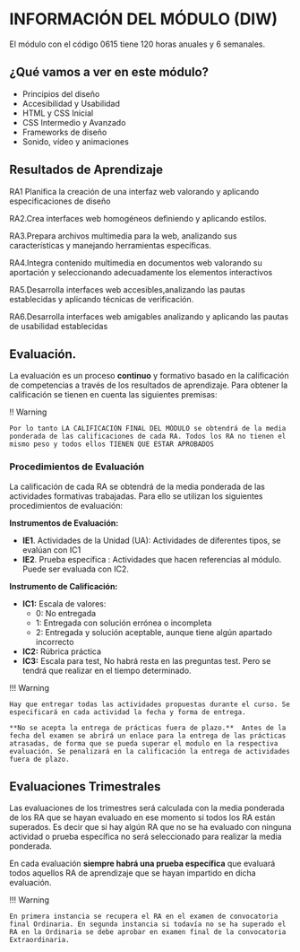 # INFORMACIÓN DEL MÓDULO (DIW)

El módulo con el código 0615 tiene 120 horas anuales y 6 semanales.

## ¿Qué vamos a ver en este módulo?

- Principios del diseño
- Accesibilidad y Usabilidad
- HTML y CSS Inicial
- CSS Intermedio y Avanzado
- Frameworks de diseño
- Sonido, vídeo y animaciones

## Resultados de Aprendizaje

RA1 Planifica la creación de una interfaz web valorando y aplicando especificaciones de diseño

RA2.Crea interfaces web homogéneos definiendo y aplicando estilos.

RA3.Prepara archivos multimedia para la web, analizando sus características y manejando herramientas específicas.

RA4.Integra contenido multimedia en documentos web valorando su aportación y seleccionando adecuadamente los elementos interactivos

RA5.Desarrolla interfaces web accesibles,analizando las pautas establecidas y aplicando técnicas de verificación.

RA6.Desarrolla interfaces web amigables analizando y aplicando las pautas de usabilidad establecidas

## Evaluación.

La evaluación es un proceso **continuo** y formativo basado en la calificación de competencias a través de los resultados de aprendizaje. Para obtener la calificación se tienen en cuenta las siguientes premisas:

!! Warning

    Por lo tanto LA CALIFICACIÓN FINAL DEL MÓDULO se obtendrá de la media ponderada de las calificaciones de cada RA. Todos los RA no tienen el mismo peso y todos ellos TIENEN QUE ESTAR APROBADOS

### Procedimientos de Evaluación

La calificación de cada RA se obtendrá de la media ponderada de las actividades formativas trabajadas. Para ello se utilizan los siguientes procedimientos de evaluación:

**Instrumentos de Evaluación:**

- **IE1**. Actividades de la Unidad (UA): Actividades de diferentes tipos, se evalúan con IC1
- **IE2**. Prueba específica : Actividades que hacen referencias al módulo. Puede ser evaluada con IC2.

**Instrumento de Calificación:**

- **IC1:** Escala de valores:
  - 0: No entregada
  - 1: Entregada con solución errónea o incompleta
  - 2: Entregada y solución aceptable, aunque tiene algún apartado incorrecto
- **IC2:** Rúbrica práctica
- **IC3:** Escala para test, No habrá resta en las preguntas test. Pero se tendrá que realizar en el tiempo determinado.

!!! Warning

    Hay que entregar todas las actividades propuestas durante el curso. Se especificará en cada actividad la fecha y forma de entrega.

    **No se acepta la entrega de prácticas fuera de plazo.**  Antes de la fecha del examen se abrirá un enlace para la entrega de las prácticas atrasadas, de forma que se pueda superar el modulo en la respectiva evaluación. Se penalizará en la calificación la entrega de actividades fuera de plazo.

## Evaluaciones Trimestrales

Las evaluaciones de los trimestres será calculada con la media ponderada de los RA que se hayan evaluado en ese momento si todos los RA están superados. Es decir que si hay algún RA que no se ha evaluado con ninguna actividad o prueba específica no será seleccionado para realizar la media ponderada.

En cada evaluación **siempre habrá una prueba específica** que evaluará todos aquellos RA de aprendizaje que se hayan impartido en dicha evaluación.

!!! Warning

    En primera instancia se recupera el RA en el examen de convocatoria final Ordinaria. En segunda instancia si todavía no se ha superado el RA en la Ordinaria se debe aprobar en examen final de la convocatoria Extraordinaria.
